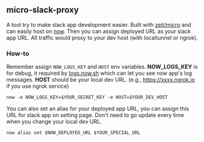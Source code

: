 ## micro-slack-proxy

A tool try to make slack app development easier. Bulit with [zeit/micro](https://github.com/zeit/micro) and can easily host on [now](https://zeit.co/now). Then you can assign deployed URL as your slack app URL. All traffic would proxy to your dev host (with localtunnel or ngrok).

### How-to

Remember assign `NOW_LOGS_KEY` and `HOST` env variables. **NOW_LOGS_KEY** is for debug, it required by [logs.now.sh](https://logs.now.sh/) which can let you see now app's log messages. **HOST** should be your local dev URL. (e.g., https://xxxx.ngrok.io if you use ngrok service)

```
now -e NOW_LOGS_KEY=$YOUR_SECRET_KEY -e HOST=$YOUR_DEV_HOST 
```

You can also set an alias for your deployed app URL, you can assign this URL for slack app on setting page. Don't need to go update every time when you change your local dev URL.
```
now alias set $NOW_DEPLOYED_URL $YOUR_SPECIAL_URL
```
